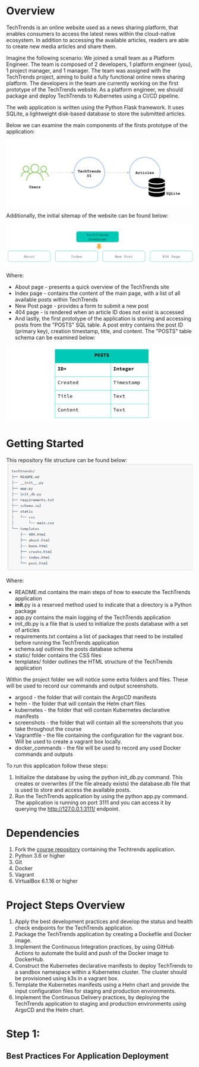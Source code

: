 # Overview

TechTrends is an online website used as a news sharing platform, that enables consumers to access the latest news within the cloud-native ecosystem. In addition to accessing the available articles, readers are able to create new media articles and share them.

Imagine the following scenario: We joined a small team as a Platform Engineer. The team is composed of 2 developers, 1 platform engineer (you), 1 project manager, and 1 manager. The team was assigned with the TechTrends project, aiming to build a fully functional online news sharing platform. The developers in the team are currently working on the first prototype of the TechTrends website. As a platform engineer, we should package and deploy TechTrends to Kubernetes using a CI/CD pipeline.

The web application is written using the Python Flask framework. It uses SQLite, a lightweight disk-based database to store the submitted articles.

Below we can examine the main components of the firsts prototype of the application:

<img src="images/111.png">

Additionally, the initial sitemap of the website can be found below:

<img src="images/222.png">

Where:

- About page - presents a quick overview of the TechTrends site
- Index page - contains the content of the main page, with a list of all available posts within TechTrends
- New Post page - provides a form to submit a new post
- 404 page - is rendered when an article ID does not exist is accessed
- And lastly, the first prototype of the application is storing and accessing posts from the "POSTS" SQL table. A post entry contains the post ID (primary key), creation timestamp, title, and content. The "POSTS" table schema can be examined below:

<img src="images/333.png">

# Getting Started
This repository file structure can be found below:
<img src="images/444.png">

Where:

- README.md contains the main steps of how to execute the TechTrends application
- __init__.py is a reserved method used to indicate that a directory is a Python package
- app.py contains the main logging of the TechTrends application
- init_db.py is a file that is used to initialize the posts database with a set of articles
- requirements.txt contains a list of packages that need to be installed before running the TechTrends application
- schema.sql outlines the posts database schema
- static/ folder contains the CSS files
- templates/ folder outlines the HTML structure of the TechTrends application

Within the project folder we will notice some extra folders and files. These will be used to record our commands and output screenshots.

- argocd - the folder that will contain the ArgoCD manifests
- helm - the folder that will contain the Helm chart files
- kubernetes - the folder that will contain Kubernetes declarative manifests
- screenshots - the folder that will contain all the screenshots that you take throughout the course
- Vagrantfile - the file containing the configuration for the vagrant box. Will be used to create a vagrant box locally.
- docker_commands - the file will be used to record any used Docker commands and outputs

To run this application follow these steps:

1. Initialize the database by using the python init_db.py command. This creates or overwrites (if the file already exists) the database.db file that is used to store and access the available posts.
2. Run the TechTrends application by using the python app.py command. The application is running on port 3111 and you can access it by querying the http://127.0.0.1:3111/ endpoint.

# Dependencies

1. Fork the [course repository](https://github.com/udacity/nd064_course_1/tree/main/project) containing the Techtrends application.
2. Python 3.6 or higher
3. Git
4. Docker
5. Vagrant 
6. VirtualBox 6.1.16 or higher

# Project Steps Overview
1. Apply the best development practices and develop the status and health check endpoints for the TechTrends application.
2. Package the TechTrends application by creating a Dockefile and Docker image.
3. Implement the Continuous Integration practices, by using GitHub Actions to automate the build and push of the Docker image to DockerHub.
4. Construct the Kubernetes declarative manifests to deploy TechTrends to a sandbox namespace within a Kubernetes cluster. The cluster should be provisioned using k3s in a vagrant box.
5. Template the Kubernetes manifests using a Helm chart and provide the input configuration files for staging and production environments.
6. Implement the Continuous Delivery practices, by deploying the TechTrends application to staging and production environments using ArgoCD and the Helm chart.

# Step 1:

## Best Practices For Application Deployment
